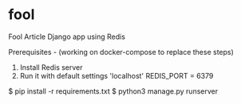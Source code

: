 # fool
Fool Article Django app using Redis

Prerequisites - (working on docker-compose to replace these steps)
1. Install Redis server
2. Run it with default settings 'localhost'  REDIS_PORT = 6379

$ pip install -r requirements.txt
$ python3 manage.py runserver

